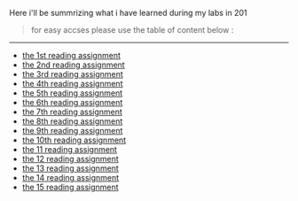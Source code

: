 Here i'll be summrizing what i have learned during my labs in 201
> for easy accses please use the table of content below :
***
* [the 1st reading assignment]()
* [the 2nd reading assignment]()
* [the 3rd reading assignment]()
* [the 4th reading assignment]()
* [the 5th reading assignment]()
* [the 6th reading assignment]()
* [the 7th reading assignment]()
* [the 8th reading assignment]()
* [the 9th reading assignment]()
* [the 10th reading assignment]()
* [the 11 reading assignment]()
* [the 12 reading assignment]()
* [the 13 reading assignment]()
* [the 14 reading assignment]()
* [the 15 reading assignment]()
